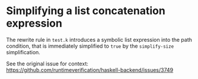 # Simplifying a list concatenation expression

The rewrite rule in `test.k` introduces a symbolic list expression into the path condition, that is immediately simplified to `true` by the `simplify-size` simplification.

See the original issue for context: https://github.com/runtimeverification/haskell-backend/issues/3749
